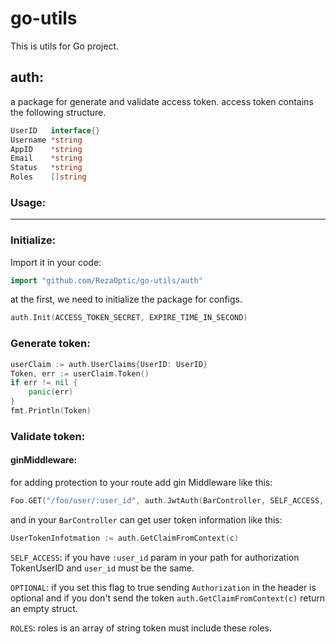 # go-utils

This is utils for Go project.

## auth:
a package for generate and validate access token.
access token contains the following structure.
```go
UserID   interface{}
Username *string    
AppID    *string    
Email    *string    
Status   *string    
Roles    []string   
``` 

### Usage:

---

### Initialize:

Import it in your code:

```go
import "github.com/RezaOptic/go-utils/auth"
```

at the first, we need to initialize the package for configs.
```go
auth.Init(ACCESS_TOKEN_SECRET, EXPIRE_TIME_IN_SECOND)
```

### Generate token:
```go
userClaim := auth.UserClaims{UserID: UserID}
Token, err := userClaim.Token()
if err != nil {
	panic(err)
}
fmt.Println(Token)
```

### Validate token:

#### ginMiddleware:

 for adding protection to your route add gin Middleware like this:
 ```go
 Foo.GET("/foo/user/:user_id", auth.JwtAuth(BarController, SELF_ACCESS, OPTIONAL, ROLES))
 ```
 and in your `BarController` can get user token information like this:
 ```go
 UserTokenInfotmation := auth.GetClaimFromContext(c)
 ```

 `SELF_ACCESS`: if you have `:user_id` param in your path for authorization TokenUserID and `user_id` must be the same.

 `OPTIONAL`: if you set this flag to true sending `Authorization` in the header is optional and if you don't send the token `auth.GetClaimFromContext(c)` return an empty struct.

 `ROLES`: roles is an array of string token must include these roles.
